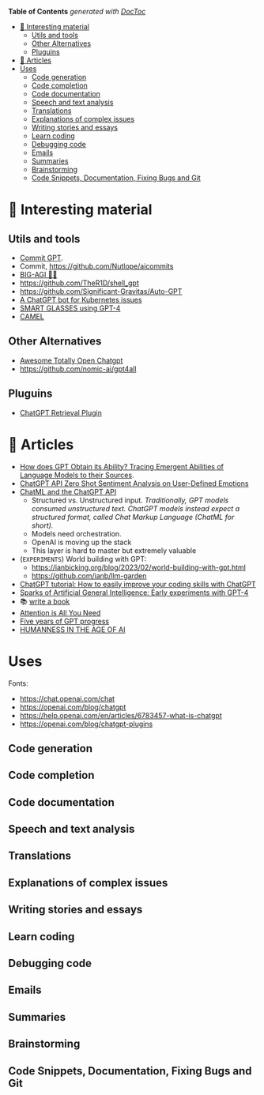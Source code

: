 <!-- START doctoc generated TOC please keep comment here to allow auto update -->
<!-- DON'T EDIT THIS SECTION, INSTEAD RE-RUN doctoc TO UPDATE -->
**Table of Contents**  *generated with [DocToc](https://github.com/thlorenz/doctoc)*

- [:open_file_folder: Interesting material](#open_file_folder-interesting-material)
  - [Utils and tools](#utils-and-tools)
  - [Other Alternatives](#other-alternatives)
  - [Pluguins](#pluguins)
- [:memo: Articles](#memo-articles)
- [Uses](#uses)
  - [Code generation](#code-generation)
  - [Code completion](#code-completion)
  - [Code documentation](#code-documentation)
  - [Speech and text analysis](#speech-and-text-analysis)
  - [Translations](#translations)
  - [Explanations of complex issues](#explanations-of-complex-issues)
  - [Writing stories and essays](#writing-stories-and-essays)
  - [Learn coding](#learn-coding)
  - [Debugging code](#debugging-code)
  - [Emails](#emails)
  - [Summaries](#summaries)
  - [Brainstorming](#brainstorming)
  - [Code Snippets, Documentation, Fixing Bugs and Git](#code-snippets-documentation-fixing-bugs-and-git)

<!-- END doctoc generated TOC please keep comment here to allow auto update -->

# :open_file_folder: Interesting material

## Utils and tools

- [Commit GPT](https://github.com/RomanHotsiy/commitgpt).
- Commit, <https://github.com/Nutlope/aicommits>
- [BIG-AGI 🤖💬](/<https://github.com/enricoros/nextjs-chatgpt-app>)
- <https://github.com/TheR1D/shell_gpt>
- <https://github.com/Significant-Gravitas/Auto-GPT>
- [A ChatGPT bot for Kubernetes issues](https://github.com/robusta-dev/kubernetes-chatgpt-bot)
- [SMART GLASSES using GPT-4](https://futurism.com/the-byte/smart-glasses-gpt-4)
- [CAMEL](https://github.com/lightaime/camel)

## Other Alternatives

- [Awesome Totally Open Chatgpt](https://github.com/nichtdax/awesome-totally-open-chatgpt)
- <https://github.com/nomic-ai/gpt4all>

## Pluguins

- [ChatGPT Retrieval Plugin](https://github.com/openai/chatgpt-retrieval-plugin)

# :memo: Articles

- [How does GPT Obtain its Ability? Tracing Emergent Abilities of Language Models to their Sources](https://yaofu.notion.site/How-does-GPT-Obtain-its-Ability-Tracing-Emergent-Abilities-of-Language-Models-to-their-Sources-b9a57ac0fcf74f30a1ab9e3e36fa1dc1).
- [ChatGPT API Zero Shot Sentiment Analysis on User-Defined Emotions](https://colab.research.google.com/github/minimaxir/chatgpt_api_test/blob/main/zero_shot_text_class.ipynb#scrollTo=ERiV1vjfXHB8)
- [ChatML and the ChatGPT API](https://matt-rickard.com/chatml-chatgpt-api)
  - Structured vs. Unstructured input. *Traditionally, GPT models consumed unstructured text. ChatGPT models instead expect a structured format, called Chat Markup Language (ChatML for short).*
  - Models need orchestration.
  - OpenAI is moving up the stack
  - This layer is hard to master but extremely valuable
- (`EXPERIMENTS`) World building with GPT:
  - <https://ianbicking.org/blog/2023/02/world-building-with-gpt.html>
  - <https://github.com/ianb/llm-garden>
- [ChatGPT tutorial: How to easily improve your coding skills with ChatGPT](./how-to-easily-improve-your-coding-skills-with-chatGPT.md)
- [Sparks of Artificial General Intelligence:
Early experiments with GPT-4](https://arxiv.org/pdf/2303.12712.pdf)
- :books: [write a book](https://www.reddit.com/r/ChatGPT/comments/120oq1x/i_asked_gpt4_to_write_a_book_the_result_echoes_of/)
- [Attention is All You Need](https://www.notboring.co/p/attention-is-all-you-need)
- [Five years of GPT progress](https://finbarr.ca/five-years-of-gpt-progress/)
- [HUMANNESS
IN THE AGE OF AI](https://worldcoin.org/blog/engineering/humanness-in-the-age-of-ai)

# Uses

Fonts:

- <https://chat.openai.com/chat>
- <https://openai.com/blog/chatgpt>
- <https://help.openai.com/en/articles/6783457-what-is-chatgpt>
- <https://openai.com/blog/chatgpt-plugins>

## Code generation

## Code completion

## Code documentation

## Speech and text analysis

## Translations

## Explanations of complex issues

## Writing stories and essays

## Learn coding

## Debugging code

## Emails

## Summaries

## Brainstorming

## Code Snippets, Documentation, Fixing Bugs and Git

